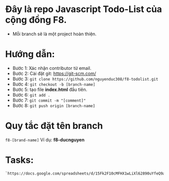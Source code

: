 # Đây là repo Javascript Todo-List của cộng đồng F8.
- Mỗi branch sẽ là một project hoàn thiện.
# Hướng dẫn:
- Bước 1: Xác nhận contributor từ email.
- Bước 2: Cài đặt git: https://git-scm.com/
- Bước 3: 
    ` git clone https://github.com/nguyenduc308/f8-todolist.git `
- Bước 4: 
    `git checkout -b [branch-name]`
- Bước 5: tạo file **index.html** đầu tiên.
- Bước 6: `git add .`
- Bước 7: `git commit -m "[comment]"`
- Bước 8: `git push origin [branch-name]`
# Quy tắc đặt tên branch
`f8-[brand-name]`
Ví dụ: **f8-ducnguyen**

# Tasks:
    `https://docs.google.com/spreadsheets/d/15Fk2F10cMFHX1wLiXl62890uYfeQ9aa0WNXG_hI7XmU/`
